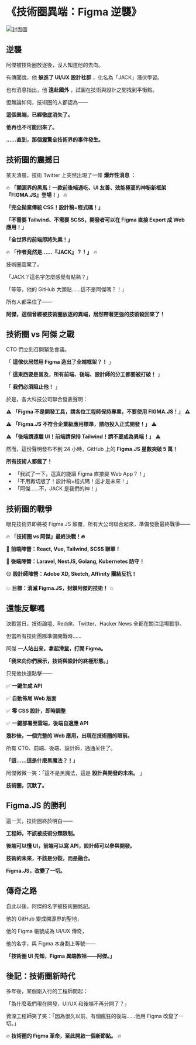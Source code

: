 # 《技術圈異端：Figma 逆襲》
![封面圖](/images/f005.webp)


## 逆襲
阿傑被技術圈放逐後，沒人知道他的去向。

有傳聞說，他 **躲進了 UI/UX 設計社群** ，化名為「JACK」潛伏學習。

也有消息指出，他 **遠赴國外** ，試圖在技術與設計之間找到平衡點。

但無論如何，技術圈的人都認為——

**這個異端，已經徹底消失了。**

**他再也不可能回來了。**

**……直到，那個震驚全技術界的事件發生。**

## **技術圈的震撼日**

某天清晨，技術 Twitter 上突然出現了一條 **爆炸性消息** ：

🔥 **「開源界的黑馬！一款前後端通吃、UI 友善、效能極高的神秘新框架『FIGMA.JS』登場！」** 🔥

**「完全拋棄傳統 CSS！設計稿=程式碼！」**

**「不需要 Tailwind、不需要 SCSS，開發者可以在 Figma 直接 Export 成 Web 應用！」**

**「全世界的前端即將失業！」**

🔥 **「作者竟然是……『JACK』？！」** 🔥

技術圈震驚了。

「JACK？這名字怎麼感覺有點熟？」

「等等，他的 GitHub 大頭貼……這不是阿傑嗎？！」

所有人都呆住了——

**阿傑，這個曾經被技術圈放逐的異端，居然帶著更強的技術殺回來了！**

## **技術圈 vs 阿傑 之戰**

CTO 們立刻召開緊急會議。

「 **這傢伙居然用 Figma 造出了全端框架？！** 」

「 **這東西要是普及，所有前端、後端、設計師的分工都要被打破！** 」

「 **我們必須阻止他！** 」

於是，各大科技公司聯合發表聲明：

⚠ **「Figma 不是開發工具，請各位工程師保持專業，不要使用 FIGMA.JS！」** ⚠

⚠ **「Figma.JS 不符合企業級應用標準，請勿投入正式開發！」** ⚠

⚠ **「後端請遠離 UI！前端請保持 Tailwind！請不要成為異端！」** ⚠

然而，這份聲明發布不到 24 小時，GitHub 上的 **Figma.JS 星數突破 5 萬！**

**所有技術人都瘋了！**

* 「我試了一下，這真的能讓 Figma 直接變 Web App？！」
* 「不用再切版了！設計稿=程式碼！這才是未來！」
* 「阿傑……不，JACK 是我們的神！」

## **技術圈的戰爭**

眼見技術界即將被 Figma.JS 顛覆，所有大公司聯合起來，準備發動最終戰爭——

🔥 **「技術圈 vs 阿傑」最終決戰！🔥**

🔵 **前端陣營：React, Vue, Tailwind, SCSS 聯軍！**

🔴 **後端陣營：Laravel, NestJS, Golang, Kubernetes 防守！**

🟡 **設計師陣營：Adobe XD, Sketch, Affinity 團結反抗！**

💥 **目標：消滅 Figma.JS，封鎖阿傑的技術！** 💥

## **還能反擊嗎**

決戰當日，技術論壇、Reddit、Twitter、Hacker News 全都在關注這場戰爭。

但當所有技術團隊準備開戰時……

阿傑 **一人站出來，拿起滑鼠，打開 Figma。**

**「我來向你們展示，技術與設計的終極形態。」**

只見他快速點擊——

✅ **一鍵生成 API**

✅ **自動佈局 Web 版面**

✅ **零 CSS 設計，即時調整**

✅ **一鍵部署至雲端，後端自適應 API**

**幾秒後，一個完整的 Web 應用，出現在技術圈的眼前。**

所有 CTO、前端、後端、設計師，通通呆住了。

**「這……這是什麼黑魔法？！」**

阿傑微微一笑：「這不是黑魔法，這是 **設計與開發的未來。** 」

**技術圈，沉默了。**

## **Figma.JS 的勝利**

這一天，技術圈終於明白——

**工程師，不該被技術分類限制。**

**後端可以懂 UI，前端可以寫 API，設計師可以參與開發。**

**技術的未來，不該是分裂，而是融合。**

**Figma.JS，改變了一切。**

## **傳奇之路**

自此以後，阿傑的名字被技術圈銘記。

他的 GitHub 變成開源界的聖地，

他的 Figma 帳號成為 UI/UX 傳奇，

他的名字，與 Figma 本身劃上等號——

**「技術圈 UI 先知，Figma 異端教祖——阿傑。」**

## **後記：技術圈新時代**

多年後，某個剛入行的工程師問起：

「為什麼我們現在開發，UI/UX 和後端不再分開了？」

資深工程師笑了笑：「因為很久以前，有個瘋狂的後端……他用 Figma 改變了一切。」

🔥 **技術圈的 Figma 革命，至此開啟一個新節點。** 🔥
